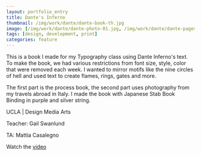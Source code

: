 ```yaml
---
layout: portfolio_entry
title: Dante's Inferno
thumbnail: /img/work/dante/dante-book-th.jpg
image: [/img/work/dante/dante-photo-01.jpg, /img/work/dante/dante-pages/dante-page-text-fire.jpg]
tags: [design, development, print]
categories: feature
---
```


This is a book I made for my Typography class using Dante Inferno's text. To make the book, we had various restrictions from font size, style, color that were removed each week. I wanted to mirror motifs like the nine circles of hell and used text to create flames, rings, gates and more.

The first part is the process book, the second part uses photography from my travels abroad in Italy. I made the book with Japanese Stab Book Binding in purple and silver string.

UCLA &#124; Design Media Arts

Teacher: Gail Swanlund

TA: Mattia Casalegno

Watch the [video](https://vimeo.com/11486287)